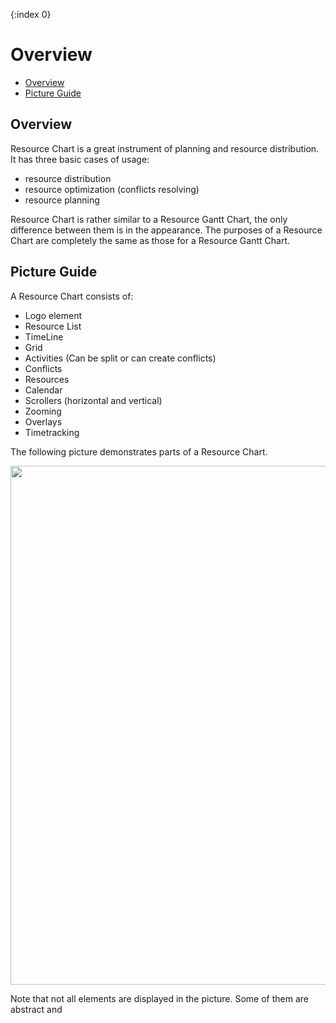 {:index 0}
# Overview

* [Overview](#overview)
* [Picture Guide](#picture_guide)

## Overview

Resource Chart is a great instrument of planning and resource distribution. It has three basic cases of usage:
<ul>
<li>resource distribution</li>
<li>resource optimization (conflicts resolving)</li>
<li>resource planning</li>
</ul>

 Resource Chart is rather similar to a Resource Gantt Chart, the only difference between them is in the appearance. The purposes of a Resource Chart are completely the same as those for a Resource Gantt Chart.

## Picture Guide

A Resource Chart consists of:

<ul>
<li>Logo element</li>
<li>Resource List</li>
<li>TimeLine</li>
<li>Grid</li>
<li>Activities (Can be split or can create conflicts)</li>
<li>Conflicts</li>
<li>Resources</li>
<li>Calendar </li>
<li>Scrollers (horizontal and vertical)</li>
<li>Zooming</li>
<li>Overlays</li>
<li>Timetracking</li>
</ul>

The following picture demonstrates parts of a Resource Chart.

<img src="https://static.anychart.com/images/resource\_charts/development\_team\_plan.png" style = "width: 830"/>

Note that not all elements are displayed in the picture. Some of them are abstract and